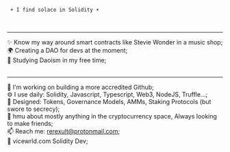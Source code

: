      ☀️ I find solace in Solidity ☀️
<br><hr>
✨ Know my way around smart contracts like Stevie Wonder in a music shop;<br>
🌍 Creating a DAO for devs at the moment;<br>
🌱 Studying Daoism in my free time;<br>
<br><hr>
🏢 I'm working on building a more accredited Github;<br>
⚙️ I use daily: Solidity, Javascript, Typescript, Web3, NodeJS, Truffle...;<br>
💅 Designed: Tokens, Governance Models, AMMs, Staking Protocols (but swore to secrecy);<br>
💬 hmu about mostly anything in the cryptocurrency space, Always looking to make friends;<br>
📫 Reach me: rerexult@protonmail.com;<br>
🍑 vicewrld.com Solidity Dev;<br>
